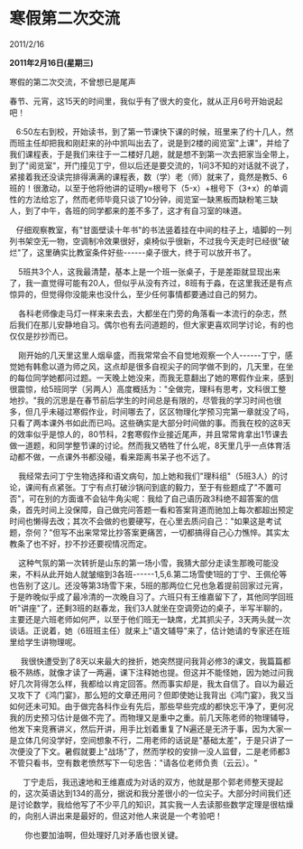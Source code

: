 # 寒假第二次交流
2011/2/16

**2011年2月16日(星期三)**

寒假的第二次交流，不曾想已是尾声

春节、元宵，这15天的时间里，我似乎有了很大的变化，就从正月6号开始说起吧！

  
6:50左右到校，开始读书，到了第一节课快下课的时候，班里来了约十几人，然而班主任却把我和刚赶来的孙中凯叫出去了，说是到2楼的阅览室"上课"，并给了我们课程表，于是我们来往于一二楼好几趟，就是想不到第一次去把家当全带上，到了"阅览室"，开门撞见丁宁，但以后还是要交流的，1问3不知的对话就不说了，紧接着我还没读完排得满满的课程表，数（学）老（师）就来了，竟然是教5、6班的！很激动，以至于他将他讲的证明y=根号下（5-x）+根号下（3+x）的单调性的方法给忘了，然而老师毕竟只谈了10分钟，阅览室一缺黑板而缺粉笔三缺人，到了中午，各班的同学都来的差不多了，这才有自习室的味道。

  
仔细观察教室，有"甘面壁读十年书"的书法竖着挂在中间的柱子上，墙脚的一列列书架空无一物，空调制冷效果很好，桌椅似乎很新，不过我今天走时已经很"破烂"了，这里确实比教室条件好些------桌子很大，终于可以放开书了。

   
5班共3个人，这我最清楚，基本上是一个班一张桌子，于是差距就显现出来了，我一直觉得可能有20人，但似乎从没有齐过，8班有于淼，在这里我还是有点惊异的，但觉得你没能来也没什么，至少任何事情都要通过自己的努力。

   
各科老师像走马灯一样来来去去，大都坐在门旁的角落看一本流行的杂志，然后我们在那儿安静地自习。偶尔也有去问道题的，但大家更喜欢同学讨论，有的也仅仅是抄抄而已。

   
刚开始的几天里这里人烟阜盛，而我常常会不自觉地观察一个人------丁宁，感觉她有韩愈以道为师之风，这点却是很多自视尖子的同学做不到的，几天里，在坐的每位同学她都问过题。一天晚上她没来，而我无意翻出了她的寒假作业来，感到很震惊，给5班同学（另两人）高度概括为："全做完，理科有思考，文科很工整地抄。"我的沉思是在春节前后学生的时间总是有限的，尽管我的学习时间也很多，但几乎未碰过寒假作业，时间哪去了，区区物理化学预习完第一章就没了吗，只看了两本课外书如此而已吗。这些确实是大部分时间做的事。而我在校的这8天的效率似乎是惊人的，80节科，2套寒假作业接近尾声，并且常常肯拿出1节课去做一道题，和同学整节课的讨论。然而我又牺牲了什么呢，8天里几乎一点体育活动都不做，一点课外书都没碰，看来距离书呆子也不远了。

   
我经常去问丁宁生物选择和语文病句，加上她和我们"理科组"（5班3人）的讨论，课间有点紧张。丁宁有点打破沙锅问到底的毅力，至于有些题成了"不置可否"，可在别的方面谁不会钻牛角尖呢：我给了自己语历政3科绝不超答案的信条，首先时间上没保障，自己做完问答题一看和答案背道而驰加上每次都超出预定时间也懒得去改；其次不会做的也要硬写，在心里去质问自己："如果这是考试题，奈何？"但写不出来常常比抄答案更痛苦，一切都搞得自己心力憔悴。其实太教条了也不好，抄不抄还要视情况而定。

   
这种气氛的第一次转折是山东的第一场小雪，我猜大部分走读生那晚可能没来，不料从此开始人就皱缩到3各班------1,5,6.第二场雪使1班的丁宁、王佩伦等也告别了这儿。还没等第3场雪下来，5班的那两位仁兄也急着提前回家过元宵，于是昨晚似乎成了最冷清的一次晚自习了。六班只有王维嘉留下了，其他同学回班听"讲座"了，还剩3班的赵春龙，我们3人就坐在空调旁边的桌子，半写半聊的，主要还是六班老师如何严，以至于他们班无一缺席，尤其抓尖子，3天两头就一次谈话。正说着，她（6班班主任）就来上"语文辅导"来了，估计她请的专家还在班里给学生讲物理呢。

    
我很快遭受到了8天以来最大的挫折，她突然提问我背必修3的课文，我篇篇都极不熟练，就像才读了一两遍，课下注释她也提。但这并不能怪她，因为她过问我好几次背得怎么样，我都给以肯定回答。然而事实却是，我太自信了。自以为最近又攻下了《鸿门宴》，那么短的文章还用问？但即使她让我背出《鸿门宴》，我又当如何还未可知。由于做完各科作业有先后，那些早些完成的都快忘干净了，更何况我的历史预习估计是做不完了。而物理又是重中之重。前几天陈老师的物理辅导，他发下来竞赛讲义，然后开讲，用手比划着重复了N遍还是无济于事，因为大家一是立体几何没学好，空间想象不行，二用老师的话说是"基础太差"，于是只讲了一次便没了下文。暑假就要上"战场"了，然而学校的安排一没人监督，二是老师都3不管只看书，空有数老愤然写下一句忠告："请各位老师负责（云云）。"

     
丁宁走后，我迅速地和王维嘉成为对话的双方，他就是那个郭老师整天提起的，这次英语达到134的高分，据说和我分差很小的一位尖子。大部分时间我们还是讨论数学，我给他写了不少平几的知识，其实我一人去读那些数学定理是很枯燥的，向别人讲出来是最好的，但这对他人来说是一个考验吧！

       你也要加油啊，但处理好几对矛盾也很关键。
